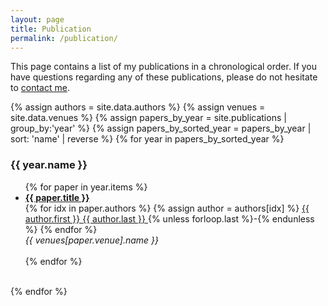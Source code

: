 ```yaml
---
layout: page
title: Publication
permalink: /publication/
---
```


This page contains a list of my publications in a chronological order.
If you have questions regarding any of these publications, please do not
hesitate to <a href="mailto:{{site.email}}">contact me</a>.

{% assign authors = site.data.authors %}
{% assign venues = site.data.venues %}
{% assign papers_by_year = site.publications | group_by:'year' %}
{% assign papers_by_sorted_year = papers_by_year | sort: 'name' | reverse %}
{% for year in papers_by_sorted_year %}
  <h3>{{ year.name }}</h3>
  <ul>
    {% for paper in year.items %}
    <li>
      <a href="{{ paper.url }}">
        <strong>{{ paper.title }}</strong>
      </a><br> 
      {% for idx in paper.authors %}
        {% assign author = authors[idx] %}
        <a href="{{ author.website }}">
          {{ author.first }} {{ author.last }}
        </a>
        {% unless forloop.last %}-{% endunless %}
      {% endfor %}
      <br>
      <i>{{ venues[paper.venue].name }}</i>
    </li><br>
    {% endfor %}
  </ul><br>
{% endfor %}
